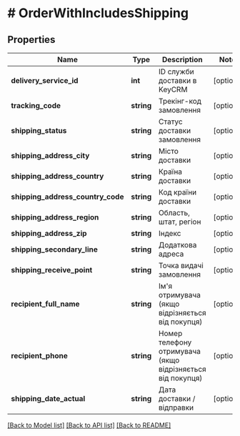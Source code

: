 # # OrderWithIncludesShipping

## Properties

Name | Type | Description | Notes
------------ | ------------- | ------------- | -------------
**delivery_service_id** | **int** | ID служби доставки в KeyCRM | [optional]
**tracking_code** | **string** | Трекінг-код замовлення | [optional]
**shipping_status** | **string** | Статус доставки замовлення | [optional]
**shipping_address_city** | **string** | Місто доставки | [optional]
**shipping_address_country** | **string** | Країна доставки | [optional]
**shipping_address_country_code** | **string** | Код країни доставки | [optional]
**shipping_address_region** | **string** | Область, штат, регіон | [optional]
**shipping_address_zip** | **string** | Індекс | [optional]
**shipping_secondary_line** | **string** | Додаткова адреса | [optional]
**shipping_receive_point** | **string** | Точка видачі замовлення | [optional]
**recipient_full_name** | **string** | Ім&#39;я отримувача (якщо відрізняється від покупця) | [optional]
**recipient_phone** | **string** | Номер телефону отримувача (якщо відрізняється від покупця) | [optional]
**shipping_date_actual** | **string** | Дата доставки / відправки | [optional]

[[Back to Model list]](../../README.md#models) [[Back to API list]](../../README.md#endpoints) [[Back to README]](../../README.md)

